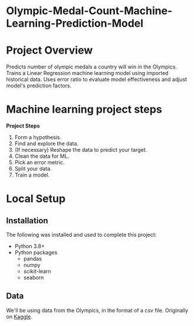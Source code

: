 # Olympic-Medal-Count-Machine-Learning-Prediction-Model

# Project Overview

Predicts number of olympic medals a country will win in the Olympics. Trains a Linear Regression machine learning model using imported historical data. Uses error ratio to evaluate model effectiveness and adjust model's prediction factors.


# Machine learning project steps

**Project Steps**

1. Form a hypothesis.
2. Find and explore the data.
3. (If necessary) Reshape the data to predict your target.
4. Clean the data for ML.
5. Pick an error metric.
6. Split your data.
7. Train a model.

# Local Setup

## Installation

The following was installed and used to complete this project:

* Python 3.8+
* Python packages
    * pandas
    * numpy
    * scikit-learn
    * seaborn


## Data

We'll be using data from the Olympics, in the format of a csv file.
Originally on [Kaggle](https://www.kaggle.com/datasets/heesoo37/120-years-of-olympic-history-athletes-and-results).
